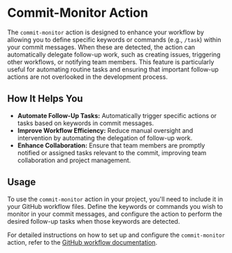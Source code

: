 # Commit-Monitor Action

The `commit-monitor` action is designed to enhance your workflow by allowing you to define specific keywords or commands (e.g., `/task`) within your commit messages. When these are detected, the action can automatically delegate follow-up work, such as creating issues, triggering other workflows, or notifying team members. This feature is particularly useful for automating routine tasks and ensuring that important follow-up actions are not overlooked in the development process.

## How It Helps You

- **Automate Follow-Up Tasks:** Automatically trigger specific actions or tasks based on keywords in commit messages.
- **Improve Workflow Efficiency:** Reduce manual oversight and intervention by automating the delegation of follow-up work.
- **Enhance Collaboration:** Ensure that team members are promptly notified or assigned tasks relevant to the commit, improving team collaboration and project management.

## Usage

To use the `commit-monitor` action in your project, you'll need to include it in your GitHub workflow files. Define the keywords or commands you wish to monitor in your commit messages, and configure the action to perform the desired follow-up tasks when those keywords are detected.

For detailed instructions on how to set up and configure the `commit-monitor` action, refer to the [GitHub workflow documentation](https://github.com/PR-Pilot-AI/smart-actions/tree/main/.github/workflows/commit_monitor.yaml).
